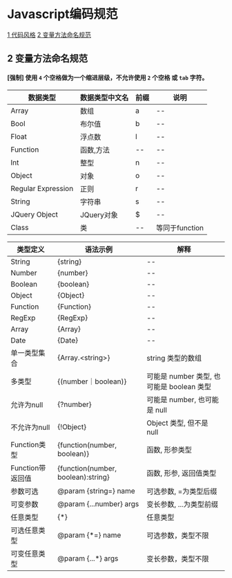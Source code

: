 # Javascript编码规范

[1 代码风格](#user-content-1-代码风格)
[2 变量方法命名规范](#user-content-2-变量方法命名规范)


## 2 变量方法命名规范

#### [强制] 使用 `4` 个空格做为一个缩进层级，不允许使用 `2` 个空格 或 `tab` 字符。

| 数据类型 | 数据类型中文名 | 前缀  | 说明 |
| -------- | -------- | --- | --- |
| Array | 数组 | a |--|
| Bool | 布尔值 | b |--|
| Float | 浮点数 | l |--|
| Function | 函数,方法 |--|--|
| Int | 整型 | n |--|
| Object | 对象 | o |--|
| Regular Expression | 正则 | r |--|
| String | 字符串 | s |--|
| JQuery Object | JQuery对象 | $ |--|
| Class | 类 |--|等同于function|





| 类型定义 | 语法示例 | 解释 |
| ------- | ------- | --- |
|String|{string}|--|
|Number|{number}|--|
|Boolean|{boolean}|--|
|Object|{Object}|--|
|Function|{Function}|--|
|RegExp|{RegExp}|--|
|Array|{Array}|--|
|Date|{Date}|--|
|单一类型集合|{Array.&lt;string&gt;}|string 类型的数组|
|多类型|{(number｜boolean)}|可能是 number 类型, 也可能是 boolean 类型|
|允许为null|{?number}|可能是 number, 也可能是 null|
|不允许为null|{!Object}|Object 类型, 但不是 null|
|Function类型|{function(number, boolean)}|函数, 形参类型|
|Function带返回值|{function(number, boolean):string}|函数, 形参, 返回值类型|
|参数可选|@param {string=} name|可选参数, =为类型后缀|
|可变参数|@param {...number} args|变长参数,  ...为类型前缀|
|任意类型|{*}|任意类型|
|可选任意类型|@param {*=} name|可选参数，类型不限|
|可变任意类型|@param {...*} args|变长参数，类型不限|